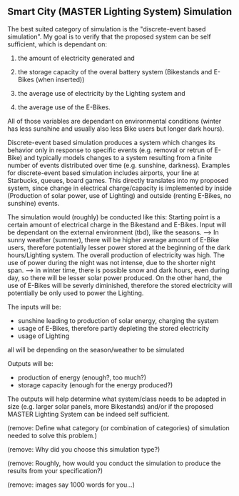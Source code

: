 ## Smart City (MASTER Lighting System) Simulation

The best suited category of simulation is the "discrete-event based simulation". 
My goal is to verify that the proposed system can be self sufficient, which is dependant on:

1. the amount of electricity generated and 

2. the storage capacity of the overal battery system (Bikestands and E-Bikes (when inserted))

3. the average use of electricity by the Lighting system and

4. the average use of the E-Bikes. 

All of those variables are dependant on environmental conditions (winter has less sunshine and usually also less Bike users but longer dark hours).

Discrete-event based simulation produces a system which changes its behavior only in response to specific events (e.g. removal or retrun of E-Bike) and typically models changes to a system resulting from a finite number of events distributed over time (e.g. sunshine, darkness). Examples for discrete-event based simulation includes airports, your line at Starbucks, queues, board games. This directly translates into my proposed system, since change in electrical charge/capacity is implemented by inside (Production of solar power, use of Lighting) and outside (renting E-Bikes, no sunshine) events. 


The simulation would (roughly) be conducted like this:
Starting point is a certain amount of electrical charge in the Bikestand and E-Bikes. 
Input will be dependant on the external environment (tbd), like the seasons. 
--> In sunny weather (summer), there will be higher average amount of E-Bike users, therefore potentially lesser power stored at the beginning of the dark hours/Lighting system. The overall production of electricity was high. The use of power during the night was not intense, due to the shorter night span.
--> in winter time, there is possible snow and dark hours, even during day, so there will be lesser solar power produced. On the other hand, the use of E-Bikes will be severly diminished, therefore the stored electricity will potentially be only used to power the Lighting. 

The inputs will be: 

- sunshine leading to production of solar energy, charging the system
- usage of E-Bikes, therefore partly depleting the stored electricity
- usage of Lighting

all will be depending on the season/weather to be simulated

Outputs will be:

- production of energy (enough?, too much?)
- storage capacity (enough for the energy produced?)

The outputs will help determine what system/class needs to be adapted in size (e.g. larger solar panels, more Bikestands) and/or if the proposed MASTER Lighting System can be indeed self sufficient. 

(remove: Define what category  (or combination of categories) of simulation needed to solve this problem.)

(remove: Why did you choose this simulation type?)

(remove: Roughly, how would you conduct the simulation to produce the results from your specification?)

(remove: images say 1000 words for you...)
